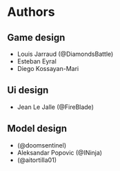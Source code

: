# Authors
## Game design
- Louis Jarraud (@DiamondsBattle)
- Esteban Eyral
- Diego Kossayan-Mari
## Ui design
- Jean Le Jalle (@FireBlade)
## Model design
- (@doomsentinel)
- Aleksandar Popovic (@INinja)
- (@aitortilla01)